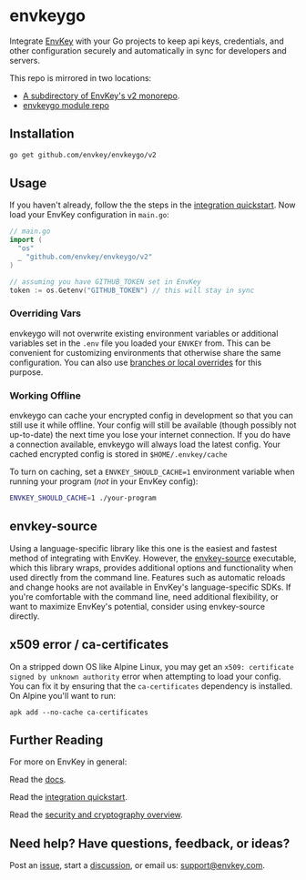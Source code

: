 # envkeygo

Integrate [EnvKey](https://www.envkey.com) with your Go projects to keep api keys, credentials, and other configuration securely and automatically in sync for developers and servers.

This repo is mirrored in two locations:

- [A subdirectory of EnvKey's v2 monorepo](https://github.com/envkey/envkey/tree/main/public/sdks/languages-and-frameworks/go/envkeygo).
- [envkeygo module repo](https://github.com/envkey/envkeygo)

## Installation

```bash
go get github.com/envkey/envkeygo/v2
```

## Usage

If you haven't already, follow the the steps in the [integration quickstart](https://docs-v2.envkey.com/docs/integration-quickstart).
Now load your EnvKey configuration in `main.go`:

```go
// main.go
import (
  "os"
  _ "github.com/envkey/envkeygo/v2"
)

// assuming you have GITHUB_TOKEN set in EnvKey
token := os.Getenv("GITHUB_TOKEN") // this will stay in sync
```

### Overriding Vars

envkeygo will not overwrite existing environment variables or additional variables set in the `.env` file you loaded your `ENVKEY` from. This can be convenient for customizing environments that otherwise share the same configuration. You can also use [branches or local overrides](https://docs-v2.envkey.com/docs/branches-and-local-overrides) for this purpose.

### Working Offline

envkeygo can cache your encrypted config in development so that you can still use it while offline. Your config will still be available (though possibly not up-to-date) the next time you lose your internet connection. If you do have a connection available, envkeygo will always load the latest config. Your cached encrypted config is stored in `$HOME/.envkey/cache`

To turn on caching, set a `ENVKEY_SHOULD_CACHE=1` environment variable when running your program (_not_ in your EnvKey config):

```bash
ENVKEY_SHOULD_CACHE=1 ./your-program
```

## envkey-source

Using a language-specific library like this one is the easiest and fastest method of integrating with EnvKey. However, the [envkey-source](https://docs-v2.envkey.com/docs/envkey-source) executable, which this library wraps, provides additional options and functionality when used directly from the command line. Features such as automatic reloads and change hooks are not available in EnvKey's language-specific SDKs. If you're comfortable with the command line, need additional flexibility, or want to maximize EnvKey's potential, consider using envkey-source directly.

## x509 error / ca-certificates

On a stripped down OS like Alpine Linux, you may get an `x509: certificate signed by unknown authority` error when attempting to load your config. You can fix it by ensuring that the `ca-certificates` dependency is installed. On Alpine you'll want to run:

```
apk add --no-cache ca-certificates
```

## Further Reading

For more on EnvKey in general:

Read the [docs](https://docs-v2.envkey.com).

Read the [integration quickstart](https://docs-v2.envkey.com/docs/integration-quickstart.html).

Read the [security and cryptography overview](https://docs-v2.envkey.com/docs/security).

## Need help? Have questions, feedback, or ideas?

Post an [issue](https://github.com/envkey/envkey/issues), start a [discussion](https://github.com/envkey/envkey/dicussions), or email us: [support@envkey.com](mailto:support@envkey.com).
